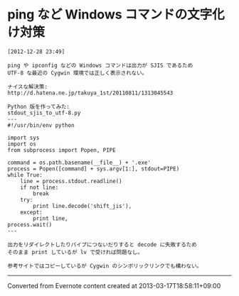 # ping など Windows コマンドの文字化け対策
```
[2012-12-28 23:49] 

ping や ipconfig などの Windows コマンドは出力が SJIS であるため
UTF-8 な最近の Cygwin 環境では正しく表示されない。

ナイスな解決策:
http://d.hatena.ne.jp/takuya_1st/20110811/1313045543

Python 版を作ってみた:
stdout_sjis_to_utf-8.py
---
#!/usr/bin/env python

import sys
import os
from subprocess import Popen, PIPE

command = os.path.basename(__file__) + '.exe'
process = Popen([command] + sys.argv[1:], stdout=PIPE)
while True:
    line = process.stdout.readline()
    if not line:
        break
    try:
        print line.decode('shift_jis'),
    except:
        print line,
process.wait()
---

出力をリダイレクトしたりパイプにつないだりすると decode に失敗するため
そのまま print しているが lv で受ければ問題なし。

参考サイトではコピーしているが Cygwin のシンボリックリンクでも構わない。
```

------------------------------------------------------------------------

Converted from Evernote content created at 2013-03-17T18:58:11+09:00